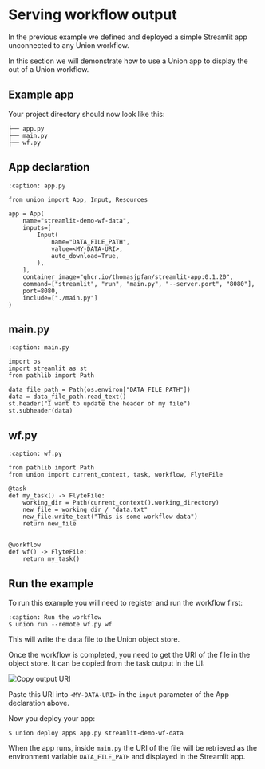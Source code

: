 # Serving workflow output

In the previous example we defined and deployed a simple Streamlit app unconnected to any Union workflow.

In this section we will demonstrate how to use a Union app to display the out of a Union workflow.

## Example app

Your project directory should now look like this:

```{code-block}bash
├── app.py
├── main.py
├── wf.py
```

## App declaration

```{code-block} python
:caption: app.py

from union import App, Input, Resources

app = App(
    name="streamlit-demo-wf-data",
    inputs=[
        Input(
            name="DATA_FILE_PATH",
            value=<MY-DATA-URI>,
            auto_download=True,
        ),
    ],
    container_image="ghcr.io/thomasjpfan/streamlit-app:0.1.20",
    command=["streamlit", "run", "main.py", "--server.port", "8080"],
    port=8080,
    include=["./main.py"]
)
```

## main.py

```{code-block} python
:caption: main.py

import os
import streamlit as st
from pathlib import Path

data_file_path = Path(os.environ["DATA_FILE_PATH"])
data = data_file_path.read_text()
st.header("I want to update the header of my file")
st.subheader(data)
```

## wf.py

```{code-block} python
:caption: wf.py

from pathlib import Path
from union import current_context, task, workflow, FlyteFile

@task
def my_task() -> FlyteFile:
    working_dir = Path(current_context().working_directory)
    new_file = working_dir / "data.txt"
    new_file.write_text("This is some workflow data")
    return new_file


@workflow
def wf() -> FlyteFile:
    return my_task()
```

## Run the example

To run this example you will need to register and run the workflow first:

```{code-block} bash
:caption: Run the workflow
$ union run --remote wf.py wf
```

This will write the data file to the Union object store.

Once the workflow is completed, you need to get the URI of the file in the object store.
It can be copied from the task output in the UI:

![Copy output URI](/_static/images/user-guide/core-concepts/serving/serving-workflow-outputa/copy-output-uri.png)

Paste this URI into `<MY-DATA-URI>` in the `input` parameter of the App declaration above.

Now you deploy your app:

```{code-block} bash
$ union deploy apps app.py streamlit-demo-wf-data
```

When the app runs, inside `main.py` the URI of the file will be retrieved as the environment variable `DATA_FILE_PATH` and displayed in the Streamlit app.
